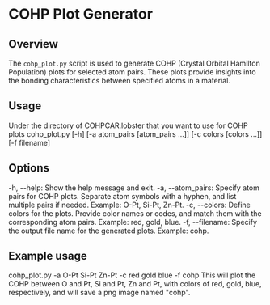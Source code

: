 # COHP Plot Generator

## Overview

The `cohp_plot.py` script is used to generate COHP (Crystal Orbital Hamilton Population) plots for selected atom pairs. These plots provide insights into the bonding characteristics between specified atoms in a material.

## Usage
Under the directory of COHPCAR.lobster that you want to use for COHP plots
cohp_plot.py [-h] [-a atom_pairs [atom_pairs ...]] [-c colors [colors ...]] [-f filename]

## Options
-h, --help: Show the help message and exit.
-a, --atom_pairs: Specify atom pairs for COHP plots. Separate atom symbols with a hyphen, and list multiple pairs if needed. Example: O-Pt, Si-Pt, Zn-Pt.
-c, --colors: Define colors for the plots. Provide color names or codes, and match them with the corresponding atom pairs. Example: red, gold, blue.
-f, --filename: Specify the output file name for the generated plots. Example: cohp.

## Example usage
cohp_plot.py -a O-Pt Si-Pt Zn-Pt -c red gold blue -f cohp
This will plot the COHP between O and Pt, Si and Pt, Zn and Pt, with colors of red, gold, blue, respectively, and will save a png image named "cohp".
